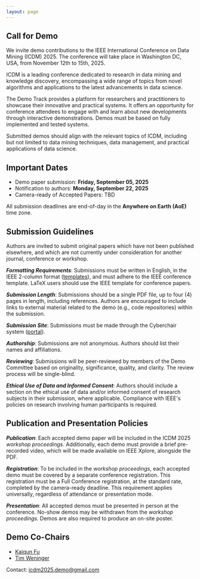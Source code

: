 ```yaml
---
layout: page
---
```


## Call for Demo

We invite demo contributions to the IEEE International Conference on Data Mining (ICDM) 2025. The conference will take
place in Washington DC, USA, from November 12th to 15th, 2025.

ICDM is a leading conference dedicated to research in data mining and knowledge discovery, encompassing a wide range of
topics from novel algorithms and applications to the latest advancements in data science.

The Demo Track provides a platform for researchers and practitioners to showcase their innovative and practical systems.
It offers an opportunity for conference attendees to engage with and learn about new developments through interactive
demonstrations. Demos must be based on fully implemented and tested systems.

Submitted demos should align with the relevant topics of ICDM, including but not limited to data mining techniques, data
management, and practical applications of data science.

## Important Dates

- Demo paper submission: **Friday, September 05, 2025**
- Notification to authors: **Monday, September 22, 2025**
- Camera-ready of Accepted Papers: TBD

All submission deadlines are end-of-day in the **Anywhere on Earth (AoE)** time zone.

## Submission Guidelines

Authors are invited to submit original papers which have not been published elsewhere, and which are not currently under
consideration for another journal, conference or workshop.

***Formatting Requirements***: Submissions must be written in English, in the IEEE 2-column
format ([templates](https://www.ieee.org/conferences/publishing/templates.html)), and must adhere to the IEEE conference
template. LaTeX users should use the IEEE template for conference papers.

***Submission Length***: Submissions should be a single PDF file, up to four (4) pages in length, including references.
Authors are encouraged to include links to external material related to the demo (e.g., code repositories) within the
submission.

***Submission Site***: Submissions must be made through the Cyberchair
system ([portal](https://www.wi-lab.com/cyberchair/2025/icdm25/scripts/submit.php?subarea=S05&undisplay_detail=1&wh=/cyberchair/2025/icdm25/scripts/ws_submit.php)).

***Authorship***: Submissions are not anonymous. Authors should list their names and affiliations.

***Reviewing***: Submissions will be peer-reviewed by members of the Demo Committee based on originality, significance,
quality, and clarity. The review process will be single-blind.

***Ethical Use of Data and Informed Consent***: Authors should include a section on the ethical use of data and/or
informed consent of research subjects in their submission, where applicable. Compliance with IEEE's policies on research
involving human participants is required.

## Publication and Presentation Policies

***Publication***: Each accepted demo paper will be included in the ICDM 2025 *workshop proceedings*. Additionally, each demo must
provide a brief pre-recorded video, which will be made available on IEEE Xplore, alongside the PDF.

***Registration***: To be included in the *workshop proceedings*, each accepted demo must be covered by a separate conference
registration. This registration must be a Full Conference registration, at the standard rate, completed by the
camera-ready deadline. This requirement applies universally, regardless of attendance or presentation mode.

***Presentation***: All accepted demos must be presented in person at the conference. No-show demos may be withdrawn
from the *workshop proceedings*. Demos are also required to produce an on-site poster.

## Demo Co-Chairs

- [Kaiqun Fu](https://kaichunf.github.io/)
- [Tim Weninger](https://timweninger.com/)

Contact: [icdm2025.demo@gmail.com](mailto:icdm2025.demo@gmail.com)
